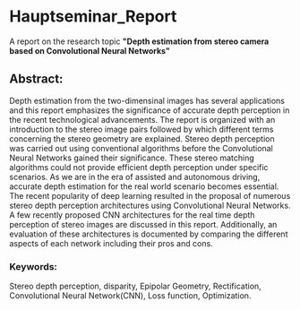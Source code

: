 # Hauptseminar_Report
A report on the research topic **"Depth estimation from stereo camera based on Convolutional Neural Networks"**

## Abstract:
Depth estimation from the two-dimensinal images has several applications and this 
report emphasizes the significance of accurate depth perception in the recent 
technological advancements. The report is organized with an introduction to the stereo
image pairs followed by which different terms concerning the stereo geometry are
explained. Stereo depth perception was carried out using conventional algorithms
before the Convolutional Neural Networks gained their significance. These stereo
matching algorithms could not provide efficient depth perception under specific 
scenarios. As we are in the era of assisted and autonomous driving, accurate depth
estimation for the real world scenario becomes essential. The recent popularity
of deep learning resulted in the proposal of numerous stereo depth perception 
architectures using Convolutional Neural Networks. A few recently proposed CNN
architectures for the real time depth perception of stereo images are discussed in
this report. Additionally, an evaluation of these architectures is documented by
comparing the different aspects of each network including their pros and cons.
### Keywords: 
Stereo depth perception, disparity, Epipolar Geometry, Rectification,
Convolutional Neural Network(CNN), Loss function, Optimization.
